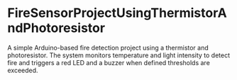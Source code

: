 # FireSensorProjectUsingThermistorAndPhotoresistor
A simple Arduino-based fire detection project using a thermistor and photoresistor. The system monitors temperature and light intensity to detect fire and triggers a red LED and a buzzer when defined thresholds are exceeded.
